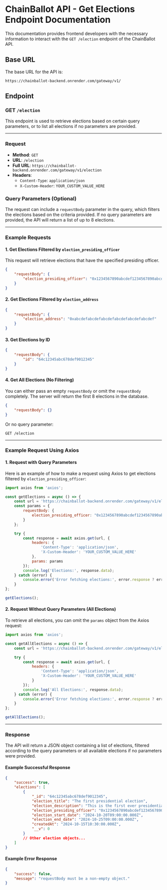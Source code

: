 # ChainBallot API - Get Elections Endpoint Documentation

This documentation provides frontend developers with the necessary information to interact with the `GET /election` endpoint of the ChainBallot API.

## Base URL

The base URL for the API is:

```
https://chainballot-backend.onrender.com/gateway/v1/
```

## Endpoint

### GET `/election`

This endpoint is used to retrieve elections based on certain query parameters, or to list all elections if no parameters are provided.

---

### Request

- **Method**: `GET`
- **URL**: `/election`
- **Full URL**: `https://chainballot-backend.onrender.com/gateway/v1/election`
- **Headers**:
    - `Content-Type`: `application/json`
    - `X-Custom-Header`: `YOUR_CUSTOM_VALUE_HERE`

### Query Parameters (Optional)

The request can include a `requestBody` parameter in the query, which filters the elections based on the criteria provided. If no query parameters are provided, the API will return a list of up to 8 elections.

---

### Example Requests

#### 1. Get Elections Filtered by `election_presiding_officer`

This request will retrieve elections that have the specified presiding officer.

```json
{
    "requestBody": {
        "election_presiding_officer": "0x1234567890abcdef1234567890abcdef12345678"
    }
}
```

#### 2. Get Elections Filtered by `election_address`

```json
{
    "requestBody": {
        "election_address": "0xabcdefabcdefabcdefabcdefabcdefabcdef"
    }
}
```

#### 3. Get Elections by ID

```json
{
    "requestBody": {
        "id": "64c12345abc678def9012345"
    }
}
```

#### 4. Get All Elections (No Filtering)

You can either pass an empty `requestBody` or omit the `requestBody` completely. The server will return the first 8 elections in the database.

```json
{
    "requestBody": {}
}
```

Or no query parameter:

```
GET /election
```

---

### Example Request Using Axios

#### 1. Request with Query Parameters

Here is an example of how to make a request using Axios to get elections filtered by `election_presiding_officer`:

```javascript
import axios from 'axios';

const getElections = async () => {
    const url = 'https://chainballot-backend.onrender.com/gateway/v1/election';
    const params = {
        requestBody: {
            election_presiding_officer: "0x1234567890abcdef1234567890abcdef12345678"
        }
    };

    try {
        const response = await axios.get(url, {
            headers: {
                'Content-Type': 'application/json',
                'X-Custom-Header': 'YOUR_CUSTOM_VALUE_HERE'
            },
            params: params
        });
        console.log('Elections:', response.data);
    } catch (error) {
        console.error('Error fetching elections:', error.response ? error.response.data : error.message);
    }
};

getElections();
```

#### 2. Request Without Query Parameters (All Elections)

To retrieve all elections, you can omit the `params` object from the Axios request:

```javascript
import axios from 'axios';

const getAllElections = async () => {
    const url = 'https://chainballot-backend.onrender.com/gateway/v1/election';

    try {
        const response = await axios.get(url, {
            headers: {
                'Content-Type': 'application/json',
                'X-Custom-Header': 'YOUR_CUSTOM_VALUE_HERE'
            }
        });
        console.log('All Elections:', response.data);
    } catch (error) {
        console.error('Error fetching elections:', error.response ? error.response.data : error.message);
    }
};

getAllElections();
```

---

### Response

The API will return a JSON object containing a list of elections, filtered according to the query parameters or all available elections if no parameters were provided.

#### Example Successful Response

```json
{
    "success": true,
    "elections": [
        {
            "_id": "64c12345abc678def9012345",
            "election_title": "The first presidential election",
            "election_description": "This is the first ever presidential election that will be held on Chainballot",
            "election_presiding_officer": "0x1234567890abcdef1234567890abcdef12345678",
            "election_start_date": "2024-10-20T09:00:00.000Z",
            "election_end_date": "2024-10-25T09:00:00.000Z",
            "createdAt": "2024-10-15T10:30:00.000Z",
            "__v": 0
        }
        // Other election objects...
    ]
}
```

#### Example Error Response

```json
{
    "success": false,
    "message": "requestBody must be a non-empty object."
}
```
